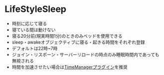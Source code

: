 # LifeStyleSleep
- 時刻に応じて寝る 
- 寝ている間は動けない  
- 寝る20分前(現実時間1分)のときのみベッドを使用できる  
- sleep・awakeオブジェクティブに寝る・起きる時間をそれぞれ登録　　
- デフォルトは22時~7時  
- ジョイン・リスポーン・サーバーリロードの時点のみ睡眠時間内であっても無視される  
- 時間を加速させたい場合は[TimeManagerプラグイン](https://github.com/ArVdC/TimeManager)を推奨  
